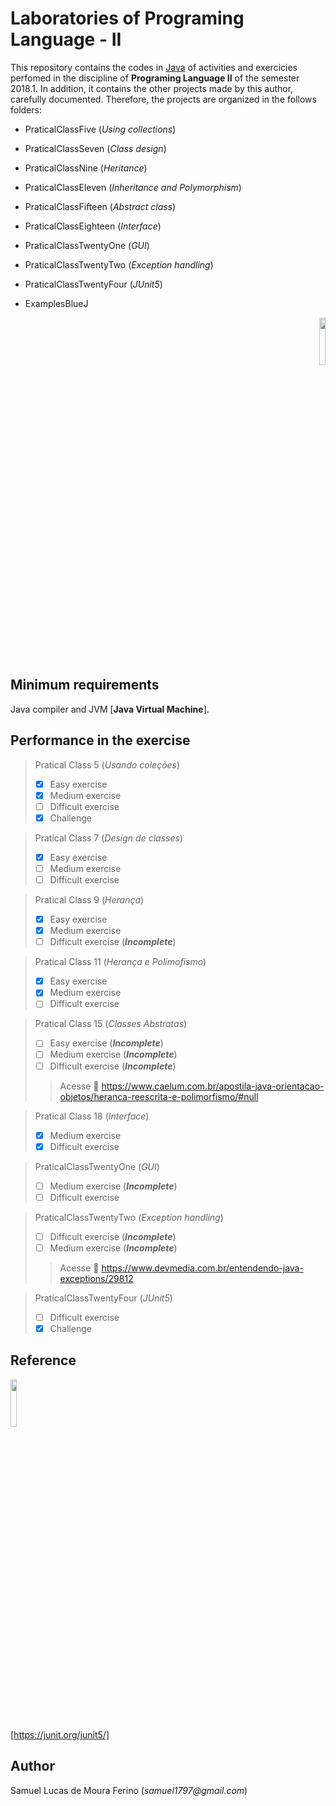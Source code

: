 # Laboratories of Programing Language - II

This repository contains the codes in [Java] of activities and exercicies perfomed in the discipline of **Programing Language II** 
of the semester 2018.1. In addition, it contains the other projects made by this author,
carefully documented. Therefore, the projects are organized in the follows folders:

- PraticalClassFive		(_Using collections_)
- PraticalClassSeven	(_Class design_)
- PraticalClassNine		(_Heritance_)
- PraticalClassEleven	(_Inheritance and Polymorphism_)
- PraticalClassFifteen  (_Abstract class_)
- PraticalClassEighteen (_Interface_)
- PraticalClassTwentyOne (_GUI_)
- PraticalClassTwentyTwo (_Exception handling_)
- PraticalClassTwentyFour (_JUnit5_)

- ExamplesBlueJ

<p align="right">
<img src="http://www.lostdesign.net/glossario/java.jpg" width="14%"  />
</p>

[Java]:https://en.wikipedia.org/wiki/Java_(programming_language)

## Minimum requirements

Java compiler and JVM [**Java Virtual Machine**].

## Performance in the exercise


> Pratical Class 5		(_Usando coleções_)
>
> - [X] Easy exercise
> - [X] Medium exercise
> - [ ] Difficult exercise
> - [X] Challenge

> Pratical Class 7	(_Design de classes_)
>
> - [X] Easy exercise
> - [ ] Medium exercise
> - [ ] Difficult exercise

> Pratical Class 9		(_Herança_)
>
> - [X] Easy exercise
> - [X] Medium exercise
> - [ ] Difficult exercise (***Incomplete***)

> Pratical Class 11	(_Herança e Polimofismo_)
>
> - [X] Easy exercise
> - [X] Medium exercise
> - [ ] Difficult exercise

> Pratical Class 15  (_Classes Abstratas_)
>
> - [ ] Easy exercise (***Incomplete***)
> - [ ] Medium exercise (***Incomplete***)
> - [ ] Difficult exercise (***Incomplete***) 
>> Acesse           :page_facing_up: <https://www.caelum.com.br/apostila-java-orientacao-objetos/heranca-reescrita-e-polimorfismo/#null> 

> Pratical Class 18 (_Interface_)
>
> - [X] Medium exercise
> - [X] Difficult exercise

> PraticalClassTwentyOne (_GUI_)
>
> - [ ] Medium exercise (***Incomplete***)
> - [ ] Difficult exercise

> PraticalClassTwentyTwo (_Exception handling_)
>
> - [ ] Difficult exercise (***Incomplete***)
> - [ ] Medium exercise (***Incomplete***)
>> Acesse          :page_facing_up: <https://www.devmedia.com.br/entendendo-java-exceptions/29812> 

> PraticalClassTwentyFour (_JUnit5_)
>
> - [ ] Difficult exercise
> - [X] Challenge 
## Reference 


<p align="left">
<img src="https://cdn-images-1.medium.com/max/982/1*AiTBjfsoj3emarTpaeNgKQ.png" width="14%"  />
</p>

[https://junit.org/junit5/]

[https://junit.org/junit5/]: https://junit.org/junit5/


## Author

Samuel Lucas de Moura Ferino (_samuel1797@gmail.com_)    
